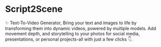 # Script2Scene
✨ Text-To-Video Generator, Bring your text and images to life by transforming them into dynamic videos, powered by multiple models. Add movement depth, and storytelling to your photos for social media, presentations, or personal projects-all with just a few clicks 👇.
